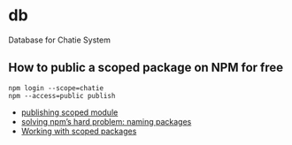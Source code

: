 # db
Database for Chatie System

## How to public a scoped package on NPM for free

```shell
npm login --scope=chatie
npm --access=public publish
```

* [publishing scoped module](https://github.com/npm/npm/issues/12194#issuecomment-279226735)
* [solving npm’s hard problem: naming packages](http://blog.npmjs.org/post/116936804365/solving-npms-hard-problem-naming-packages)
* [Working with scoped packages](https://docs.npmjs.com/getting-started/scoped-packages)

